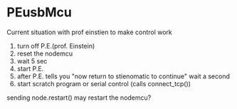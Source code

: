 # PEusbMcu

Current situation with prof einstien to make control work
1. turn off P.E.(prof. Einstein)
2. reset the nodemcu
3. wait 5 sec
4. start P.E.
5. after P.E. tells you "now return to stienomatic to continue" wait a second
6. start scratch program or serial control (calls connect_tcp())

sending node.restart() may restart the nodemcu?
